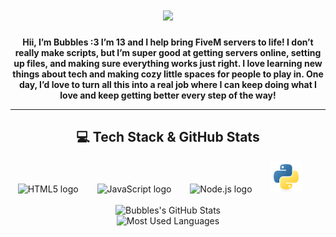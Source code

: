 <h1 align="center">
  <a href="https://git.io/typing-svg">
    <img src="https://readme-typing-svg.herokuapp.com/?lines=HELLO,+THERE!👋;THIS+IS+BUBBLES!;WELCOME+TO+MY+GITHUB;I+LOVE+BUILDING+FIVEM+EXPERIENCES;I'M+ALSO+PASSIONATE+ABOUT+DEVELOPING+;EXPLORING+THE+SKIES+AND+CODING+AWESOME+STUFF;CHECK+OUT+MY+WORK+BELOW!;&center=true&size=30&color=00ADEF&width=800">
  </a>
</h1>

<p align="center">
<b>Hii, I’m Bubbles :3 I’m 13 and I help bring FiveM servers to life! I don’t really make scripts, but I’m super good at getting servers online, setting up files, and making sure everything works just right. I love learning new things about tech and making cozy little spaces for people to play in. One day, I’d love to turn all this into a real job where I can keep doing what I love and keep getting better every step of the way!</b>
</p>

---

<h2 align="center">💻 Tech Stack & GitHub Stats</h2>

<div align="center">
  <img src="https://cdn.jsdelivr.net/gh/devicons/devicon/icons/html5/html5-original.svg" height="50" alt="HTML5 logo" />
  <img width="22" />
  <img src="https://cdn.jsdelivr.net/gh/devicons/devicon/icons/javascript/javascript-original.svg" height="50" alt="JavaScript logo" />
  <img width="22" />
  <img src="https://cdn.jsdelivr.net/gh/devicons/devicon/icons/nodejs/nodejs-original.svg" height="50" alt="Node.js logo" />
  <img width="22" />
  <img src="https://raw.githubusercontent.com/devicons/devicon/6910f0503efdd315c8f9b858234310c06e04d9c0/icons/python/python-original.svg" height="50" alt="Python logo" />
  <img width="22" />
</div>

<div align="center">
  <br />
  <img src="https://github-readme-stats.vercel.app/api?username=Doug-devv&show_icons=true&theme=radical" alt="Bubbles's GitHub Stats" />
  <br />
  <img src="https://github-readme-stats.vercel.app/api/top-langs/?username=Doug-devv&layout=compact&theme=radical" alt="Most Used Languages" />
</div>
